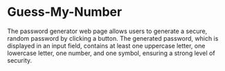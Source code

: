 # Guess-My-Number
The password generator web page allows users to generate a secure, random password by clicking a button. The generated password, which is displayed in an input field, contains at least one uppercase letter, one lowercase letter, one number, and one symbol, ensuring a strong level of security.
